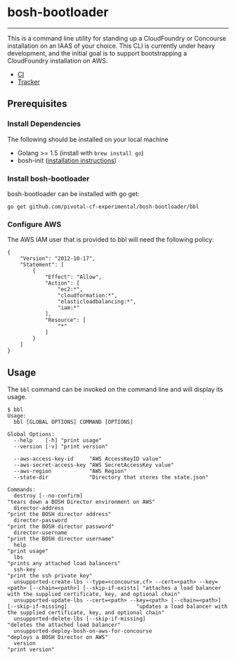 # bosh-bootloader
---

This is a command line utility for standing up a CloudFoundry or Concourse installation 
on an IAAS of your choice. This CLI is currently under heavy development, and the
initial goal is to support bootstrapping a CloudFoundry installation on AWS.

* [CI](https://mega.ci.cf-app.com/pipelines/bosh-bootloader)
* [Tracker](https://www.pivotaltracker.com/n/projects/1488988)

## Prerequisites

### Install Dependencies

The following should be installed on your local machine
- Golang >= 1.5 (install with `brew install go`)
- bosh-init ([installation instructions](http://bosh.io/docs/install-bosh-init.html))

### Install bosh-bootloader

bosh-bootloader can be installed with go get:

```
go get github.com/pivotal-cf-experimental/bosh-bootloader/bbl
```

### Configure AWS

The AWS IAM user that is provided to bbl will need the following policy:

```
{
    "Version": "2012-10-17",
    "Statement": [
        {
            "Effect": "Allow",
            "Action": [
                "ec2:*",
                "cloudformation:*",
                "elasticloadbalancing:*",
                "iam:*"
            ],
            "Resource": [
                "*"
            ]
        }
    ]
}
```

## Usage

The `bbl` command can be invoked on the command line and will display its usage.

```
$ bbl
Usage:
  bbl [GLOBAL OPTIONS] COMMAND [OPTIONS]

Global Options:
  --help    [-h] "print usage"
  --version [-v] "print version"

  --aws-access-key-id     "AWS AccessKeyID value"
  --aws-secret-access-key "AWS SecretAccessKey value"
  --aws-region            "AWS Region"
  --state-dir             "Directory that stores the state.json"

Commands:
  destroy [--no-confirm]                                                                                      "tears down a BOSH Director environment on AWS"
  director-address                                                                                            "print the BOSH director address"
  director-password                                                                                           "print the BOSH director password"
  director-username                                                                                           "print the BOSH director username"
  help                                                                                                        "print usage"
  lbs                                                                                                         "prints any attached load balancers"
  ssh-key                                                                                                     "print the ssh private key"
  unsupported-create-lbs --type=<concourse,cf> --cert=<path> --key=<path> [--chain=<path>] [--skip-if-exists] "attaches a load balancer with the supplied certificate, key, and optional chain"
  unsupported-update-lbs --cert=<path> --key=<path> [--chain=<path>] [--skip-if-missing]                      "updates a load balancer with the supplied certificate, key, and optional chain"
  unsupported-delete-lbs [--skip-if-missing]                                                                  "deletes the attached load balancer"
  unsupported-deploy-bosh-on-aws-for-concourse                                                                "deploys a BOSH Director on AWS"
  version                                                                                                     "print version"
```
